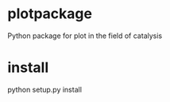 # plotpackage

Python package for plot in the field of catalysis

# install

python setup.py install
